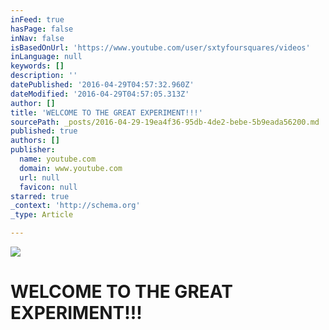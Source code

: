 ```yaml
---
inFeed: true
hasPage: false
inNav: false
isBasedOnUrl: 'https://www.youtube.com/user/sxtyfoursquares/videos'
inLanguage: null
keywords: []
description: ''
datePublished: '2016-04-29T04:57:32.960Z'
dateModified: '2016-04-29T04:57:05.313Z'
author: []
title: 'WELCOME TO THE GREAT EXPERIMENT!!!'
sourcePath: _posts/2016-04-29-19ea4f36-95db-4de2-bebe-5b9eada56200.md
published: true
authors: []
publisher:
  name: youtube.com
  domain: www.youtube.com
  url: null
  favicon: null
starred: true
_context: 'http://schema.org'
_type: Article

---
```

![](https://the-grid-user-content.s3-us-west-2.amazonaws.com/c0035012-f81b-48de-a609-84622981add0.jpg)

# WELCOME TO THE GREAT EXPERIMENT!!!